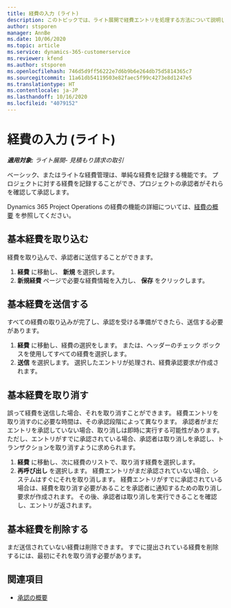 ```yaml
---
title: 経費の入力 (ライト)
description: このトピックでは、ライト展開で経費エントリを処理する方法について説明します。
author: stsporen
manager: AnnBe
ms.date: 10/06/2020
ms.topic: article
ms.service: dynamics-365-customerservice
ms.reviewer: kfend
ms.author: stsporen
ms.openlocfilehash: 746d5d9ff56222e7d6b9b6e264db75d5814365c7
ms.sourcegitcommit: 11a61db54119503e82faec5f99c4273e8d1247e5
ms.translationtype: HT
ms.contentlocale: ja-JP
ms.lasthandoff: 10/16/2020
ms.locfileid: "4079152"
---
```

# <a name="expense-entry-lite"></a>経費の入力 (ライト)

_**適用対象:** ライト展開- 見積もり請求の取引_

ベーシック、またはライトな経費管理は、単純な経費を記録する機能です。 プロジェクトに対する経費を記録することができ、プロジェクトの承認者がそれらを確認して承認します。

Dynamics 365 Project Operations の経費の機能の詳細については、[経費の概要](expense-overview.md) を参照してください。

## <a name="capture-a-basic-expense"></a>基本経費を取り込む

経費を取り込んで、承認者に送信することができます。

1. **経費** に移動し、 **新規** を選択します。
2. **新規経費** ページで必要な経費情報を入力し、 **保存** をクリックします。

## <a name="submit-a-basic-expense"></a>基本経費を送信する

すべての経費の取り込みが完了し、承認を受ける準備ができたら、送信する必要があります。

1. **経費** に移動し、経費の選択をします。 または、ヘッダーのチェック ボックスを使用してすべての経費を選択します。
2. **送信** を選択します。 選択したエントリが処理され、経費承認要求が作成されます。

## <a name="recall-a-basic-expense"></a>基本経費を取り消す

誤って経費を送信した場合、それを取り消すことができます。 経費エントリを取り消すのに必要な時間は、その承認段階によって異なります。  承認者がまだエントリを承認していない場合、取り消しは即時に実行する可能性があります。 ただし、エントリがすでに承認されている場合、承認者は取り消しを承認し、トランザクションを取り消すように求められます。

1. **経費** に移動し、次に経費のリストで、取り消す経費を選択します。
2. **再呼び出し** を選択します。 経費エントリがまだ承認されていない場合、システムはすぐにそれを取り消します。 経費エントリがすでに承認されている場合は、経費を取り消す必要があることを承認者に通知するための取り消し要求が作成されます。 その後、承認者は取り消しを実行できることを確認し、エントリが返されます。

## <a name="delete-a-basic-expense"></a>基本経費を削除する

まだ送信されていない経費は削除できます。 すでに提出されている経費を削除するには、最初にそれを取り消す必要があります。

## <a name="see-also"></a>関連項目

- [承認の概要](../approvals/approvals-overview.md)
